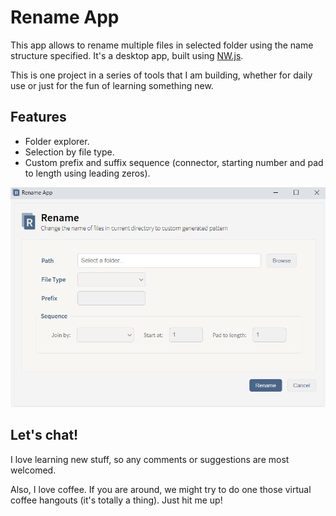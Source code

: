 # Rename App

This app allows to rename multiple files in selected folder using the name structure specified. It's a desktop app, built using [NW.js](https://nwjs.io/).

This is one project in a series of tools that I am building, whether for daily use or just for the fun of learning something new.

## Features

- Folder explorer.
- Selection by file type.
- Custom prefix and suffix sequence (connector, starting number and pad to length using leading zeros).

![](screenshot.png)

## Let's chat!

I love learning new stuff, so any comments or suggestions are most welcomed.

Also, I love coffee. If you are around, we might try to do one those virtual coffee hangouts (it's totally a thing). Just hit me up!
